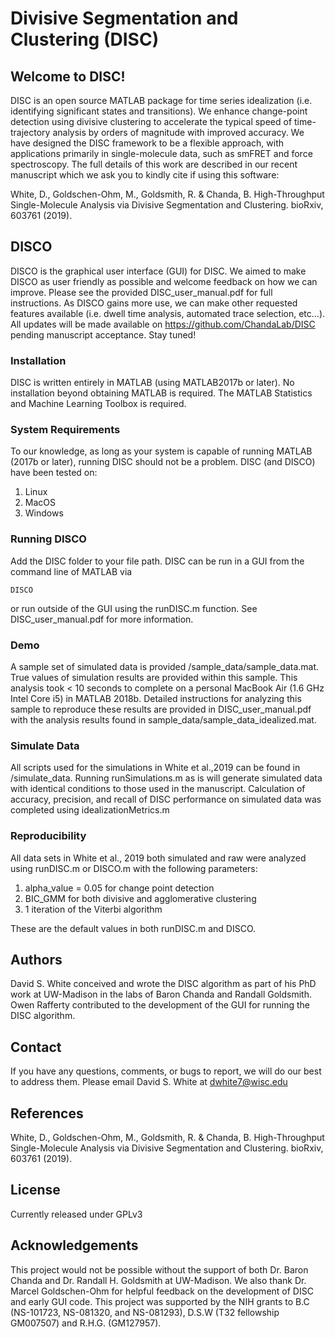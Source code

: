 # Divisive Segmentation and Clustering (DISC)

## Welcome to DISC! 

DISC is an open source MATLAB package for time series idealization (i.e. identifying significant states and transitions). We enhance change-point detection using divisive clustering to accelerate the typical speed of time-trajectory analysis by orders of magnitude with improved accuracy. We have designed the DISC framework to be a flexible approach, with applications primarily in single-molecule data, such as smFRET and force spectroscopy. The full details of this work are described in our recent manuscript which we ask you to kindly cite if using this software: 

White, D., Goldschen-Ohm, M., Goldsmith, R. & Chanda, B. High-Throughput Single-Molecule Analysis via Divisive Segmentation and Clustering. bioRxiv, 603761 (2019).


## DISCO

DISCO is the graphical user interface (GUI) for DISC. We aimed to make DISCO as user friendly as possible and welcome feedback on how we can improve. Please see the provided DISC_user_manual.pdf for full instructions. As DISCO gains more use, we can make other requested features available (i.e. dwell time analysis, automated trace selection, etc...). All updates will be made available on https://github.com/ChandaLab/DISC pending manuscript acceptance. Stay tuned!

### Installation 

DISC is written entirely in MATLAB (using MATLAB2017b or later). No installation beyond obtaining MATLAB is required. The MATLAB Statistics and Machine Learning Toolbox is required.  

### System Requirements 

To our knowledge, as long as your system is capable of running MATLAB (2017b or later), running DISC should not be a problem. DISC (and DISCO) have been tested on: 

1. Linux
2. MacOS 
3. Windows 

### Running DISCO

Add the DISC folder to your file path. DISC can be run in a GUI from the command line of MATLAB via

```
DISCO
```

or run outside of the GUI using the runDISC.m function. See DISC_user_manual.pdf for more information. 


### Demo

A sample set of simulated data is provided /sample_data/sample_data.mat. True values of simulation results are provided within this sample. This analysis took < 10 seconds to complete on a personal MacBook Air (1.6 GHz Intel Core i5) in MATLAB 2018b. Detailed instructions for analyzing this sample to reproduce these results are provided in DISC_user_manual.pdf with the analysis results found in sample_data/sample_data_idealized.mat.


### Simulate Data

All scripts used for the simulations in White et al.,2019 can be found in /simulate_data. Running runSimulations.m as is will generate simulated data with identical conditions to those used in the manuscript. Calculation of accuracy, precision, and recall of DISC performance on simulated data was completed using idealizationMetrics.m

### Reproducibility 

All data sets in White et al., 2019 both simulated and raw were analyzed using runDISC.m or DISCO.m with the following parameters: 

1. alpha_value = 0.05 for change point detection 
2. BIC_GMM for both divisive and agglomerative clustering
3. 1 iteration of the Viterbi algorithm

These are the default values in both runDISC.m and DISCO.


## Authors

David S. White conceived and wrote the DISC algorithm as part of his PhD work at UW-Madison in the labs of Baron Chanda and Randall Goldsmith. Owen Rafferty contributed to the development of the GUI for running the DISC algorithm.

## Contact 

If you have any questions, comments, or bugs to report, we will do our best to address them. Please email David S. White at dwhite7@wisc.edu 

## References 

White, D., Goldschen-Ohm, M., Goldsmith, R. & Chanda, B. High-Throughput Single-Molecule Analysis via Divisive Segmentation and Clustering. bioRxiv, 603761 (2019).

## License 

Currently released under GPLv3

## Acknowledgements 

This project would not be possible without the support of both Dr. Baron Chanda and Dr. Randall H. Goldsmith at UW-Madison. We also thank Dr. Marcel Goldschen-Ohm for helpful feedback on the development of DISC and early GUI code. This project was supported by the NIH grants to B.C (NS-101723, NS-081320, and NS-081293), D.S.W (T32 fellowship GM007507) and R.H.G. (GM127957).


